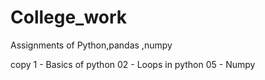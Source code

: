 # College_work
Assignments of Python,pandas ,numpy

copy 1 - Basics of python
02 - Loops in python
05 - Numpy 
